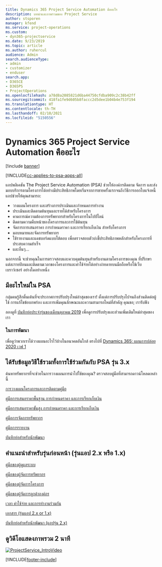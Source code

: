 ```yaml
---
title: Dynamics 365 Project Service Automation คืออะไร
description: บทนำและภาพรวมของ Project Service
author: stsporen
manager: kfend
ms.service: project-operations
ms.custom:
- dyn365-projectservice
ms.date: 9/23/2019
ms.topic: article
ms.author: ruhercul
audience: Admin
search.audienceType:
- admin
- customizer
- enduser
search.app:
- D365CE
- D365PS
- ProjectOperations
ms.openlocfilehash: a78d8a2085821d6ba44750cfdba909c2c38b42ff
ms.sourcegitcommit: 418fa1fe9d605b8faccc2d5dee1b04b4e753f194
ms.translationtype: HT
ms.contentlocale: th-TH
ms.lasthandoff: 02/10/2021
ms.locfileid: "5150556"
---
```

# <a name="what-is-dynamics-365-project-service-automation"></a>Dynamics 365 Project Service Automation คืออะไร

[!include [banner](../includes/psa-now-project-operations.md)]

[!INCLUDE[cc-applies-to-psa-apps-all](../includes/cc-applies-to-psa-apps-all.md)]

แอปพลิเคชัน The Project Service Automation (PSA) ช่วยให้องค์กรติดตาม จัดการ และส่งมอบบริการตามโครงการได้อย่างมีประสิทธิภาพโดยเริ่มจากการขายครั้งแรกจนถึงวิธีการออกใบแจ้งหนี้ แอปช่วยให้คุณสามารถ:

- วางแผนโครงการ และสร้างการประเมินและกำหนดการทำงาน
- ประเมินและติดตามต้นทุนและรายได้สำหรับโครงการ
- คาดการณ์ความต้องการทรัพยากรสำหรับโครงการในไปป์ไลน์
- ติดตามความคืบหน้าของโครงการและการใช้ต้นทุน
- จัดการการเสนอราคา การกำหนดราคา และการเรียกเก็บเงิน สำหรับโครงการ
- มอบหมายและจัดการทรัพยากร
- ใช้รายงานและแดชบอร์ดแบบโต้ตอบ เพื่อตรวจสอบตัวบ่งชี้ประสิทธิภาพหลักสำหรับโครงการที่ประสบความสำเร็จ
- และอื่นๆ...

นอกจากนี้ จะช่วยคุณในการตรวจสอบและควบคุมต้นทุนสำหรับงานตามโครงการของคุณ ที่ปรึกษาแต่ละรายป้อนและติดตามเวลาของโครงการและค่าใช้จ่ายได้อย่างง่ายดายบนมือถือหรือใช้เว็บเบราว์เซอร์ อย่างใดอย่างหนึ่ง

## <a name="whats-new-in-psa"></a>มีอะไรใหม่ใน PSA
กลุ่มคนรู้สึกตื่นเต้นที่จะประกาศการปรับปรุงใหม่ล่าสุดของเรา! ตั้งแต่การปรับปรุงไปจนถึงส่วนติดต่อผู้ใช้ การแก้ไขข้อบกพร่อง และการเพิ่มคุณลักษณะและความสามารถใหม่ที่สำคัญ คุณขอ; เรารับฟัง

ลองดูที่ [บันทึกย่อประจำรุ่นของเดือนตุลาคม 2019](https://docs.microsoft.com/dynamics365-release-plan/2019wave2/index) เพื่อดูการปรับปรุงและส่วนเพิ่มเติมใหม่ล่าสุดของเรา

### <a name="in-development"></a>ในการพัฒนา
เพื่อดูว่าพวกเราได้วางแผนอะไรไว้บ้างในอนาคตอันใกล้ ตรงไปที่ [Dynamics 365: แผนการปล่อย 2020 เวฟ 1](https://docs.microsoft.com/dynamics365-release-plan/2020wave1/index)

## <a name="get-help-with-psa-version-3x"></a>ได้รับข้อมูลวิธีใช้รวมทั้งการใช้ร่วมกันกับ PSA รุ่น 3.x
ค้นหาทรัพยากรที่จะช่วยในการวางแผนการนำไปใช้ของคุณ? ตรวจสอบคู่มือที่สามารถดาวน์โหลดเหล่านี้

 [การวางแผนโครงการและการติดตามคู่มือ](../psa/implementation-guides/project-planning-tracking.md)

 [คู่มือการเสนอราคาพื้นฐาน การกำหนดราคา และการเรียกเก็บเงิน](../psa/implementation-guides/begin-quoting-pricing-billing.md)

 [คู่มือการเสนอราคาขั้นสูง การกำหนดราคา และการเรียกเก็บเงิน](../psa/implementation-guides/adv-quoting-pricing-billing.md)

 [คู่มือการจัดการทรัพยากร](../psa/implementation-guides/resource-management-guide.md)

 [คู่มือการรายงาน](../psa/implementation-guides/reporting-guide.md)

 [บันทึกย่อสำหรับนักพัฒนา](../psa/developer-guides/overview-dev-notes-v3.x.md)

## <a name="guidance-for-earlier-versions-app-version-2x-or-1x"></a>คำแนะนำสำหรับรุ่นก่อนหน้า (รุ่นแอป 2.x หรือ 1.x)
 [คู่มือของผู้ดูแลระบบ](../psa/admin-guide.md)

 [คู่มือของผู้จัดการทรัพยากร](../psa/resource-manager-guide.md)

 [คู่มือของผู้จัดการโครงการ](../psa/project-manager-guide.md)

 [คู่มือของผู้จัดการลูกค้าองค์กร](../psa/account-manager-guide.md)

 [เวลา ค่าใช้จ่าย และการทำงานร่วมกัน](../psa/time-expense-collaboration-guide.md)

 [เอกสาร (รุ่นแอป 2.x or 1.x)](../psa/white-papers.md)

 [บันทึกย่อสำหรับนักพัฒนา (แอปรุ่น 2.x)](../psa/developer-guides/add-custom-qoi-forms-v2.x.md)

 ## <a name="watch-a-2-minute-overview-video"></a>ดูวิดีโอแสดงภาพรวม 2 นาที
 <a name="heroArea"></a> [![ProjectService_IntroVideo](../psa/media/project-service-intro-video.png "ProjectService_IntroVideo")](https://go.microsoft.com/fwlink/p/?LinkId=799457)




[!INCLUDE[footer-include](../includes/footer-banner.md)]